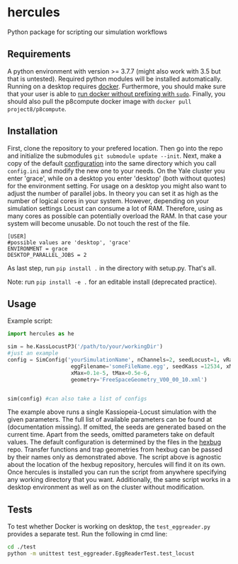 # hercules
Python package for scripting our simulation workflows

## Requirements

A python environment with version >= 3.7.7 (might also work with 3.5 but that is untested). Required python modules will be installed automatically.
Running on a desktop requires [docker](https://www.docker.com/get-started). Furthermore, you should make sure that your user is able to [run docker without prefixing with `sudo`](https://docs.docker.com/engine/install/linux-postinstall/#manage-docker-as-a-non-root-user). Finally, you should also pull the p8compute docker image with `docker pull project8/p8compute`.

## Installation

First, clone the repository to your prefered location. Then go into the repo and initialize the submodules `git submodule update --init`. Next, make a copy of the default [configuration](./hercules/settings/config.default.ini) into the same directory which you call `config.ini` and modify the new one to your needs. On the Yale cluster you enter 'grace', while on a desktop you enter 'desktop' (both without quotes) for the environment setting. For usage on a desktop you might also want to adjust the number of parallel jobs. In theory you can set it as high as the number of logical cores in your system. However, depending on your simulation settings Locust can consume a lot of RAM. Therefore, using as many cores as possible can potentially overload the RAM. In that case your system will become unusable. Do not touch the rest of the file.
```
[USER]
#possible values are 'desktop', 'grace'
ENVIRONMENT = grace
DESKTOP_PARALLEL_JOBS = 2
```

As last step, run `pip install .` in the directory with setup.py. That's all.

Note: run `pip install -e .` for an editable install (deprecated practice).

## Usage

Example script:

```python
import hercules as he

sim = he.KassLocustP3('/path/to/your/workingDir')
#just an example
config = SimConfig('yourSimulationName', nChannels=2, seedLocust=1, vRange=7.0,
                    eggFilename='someFileName.egg', seedKass =12534, xMin=-0.1e-5, 
                    xMax=0.1e-5, tMax=0.5e-6,
                    geometry='FreeSpaceGeometry_V00_00_10.xml')


sim(config) #can also take a list of configs

```
The example above runs a single Kassiopeia-Locust simulation with the given parameters. The full list of available parameters can be found at (documentation missing). If omitted, the seeds are generated based on the current time. Apart from the seeds, omitted parameters take on default values. The default configuration is determined by the files in the [hexbug](https://github.com/project8/hexbug/tree/459dffe30eea7d8bab9ddff78b63fda5198041ad) repo. Transfer functions and trap geometries from hexbug can be passed by their names only as demonstrated above. The script above is agnostic about the location of the hexbug repository, hercules will find it on its own. Once hercules is installed you can run the script from anywhere specifying any working directory that you want. Additionally, the same script works in a desktop environment as well as on the cluster without modification. 

## Tests

To test whether Docker is working on desktop, the `test_eggreader.py` provides a separate test. Run the following in cmd line:

```sh
cd ./test
python -m unittest test_eggreader.EggReaderTest.test_locust
```
